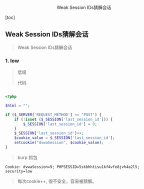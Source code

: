 <center>Weak Session IDs猜解会话</center>







[toc]









## Weak Session IDs猜解会话

> Weak Session IDs猜解会话











### 1. low

> 低级
>
> 代码

```php

<?php

$html = "";

if ($_SERVER['REQUEST_METHOD'] == "POST") {
    if (!isset ($_SESSION['last_session_id'])) {
        $_SESSION['last_session_id'] = 0;
    }
    $_SESSION['last_session_id']++;
    $cookie_value = $_SESSION['last_session_id'];
    setcookie("dvwaSession", $cookie_value);
}
```

> burp 抓包

```shell
Cookie: dvwaSession=9; PHPSESSID=5skbhhtisu1kf4vfe8jvh4a2l5; security=low
```

> 每次cookie++, 很不安全，容易被猜解。

















